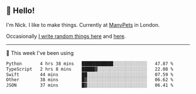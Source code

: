 ## 👋 Hello! 

I'm Nick. I like to make things. Currently at [ManyPets](https://manypets.com) in London.

Occasionally [I write random things here](https://nicksnell.com) and [here](https://twitter.com/nicksnell).

-------

🚀 This week I've been using

<!--START_SECTION:waka-->

```txt
Python       4 hrs 38 mins   ████████████░░░░░░░░░░░░░   47.87 %
TypeScript   2 hrs 8 mins    █████▓░░░░░░░░░░░░░░░░░░░   22.08 %
Swift        44 mins         ██░░░░░░░░░░░░░░░░░░░░░░░   07.59 %
Other        38 mins         █▓░░░░░░░░░░░░░░░░░░░░░░░   06.62 %
JSON         37 mins         █▓░░░░░░░░░░░░░░░░░░░░░░░   06.41 %
```

<!--END_SECTION:waka-->

